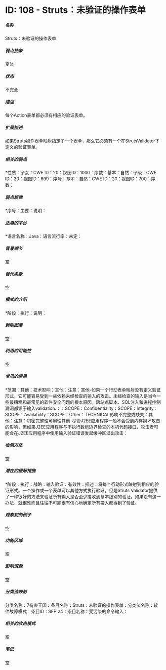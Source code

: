 # ID: 108 - Struts：未验证的操作表单
<h5>名称</h5>Struts：未验证的操作表单
<h5>弱点抽象</h5>变体
<h5>状态</h5>不完全
<h5>描述</h5>每个Action表单都必须有相应的验证表单。
<h5>扩展描述</h5>如果Struts操作表单映射指定了一个表单，那么它必须有一个在StrutsValidator下定义的验证表单。
<h5>相关的弱点</h5>*性质：子女：CWE ID：20：视图ID：1000：序数：基本：自然：子级：CWE ID：20：视图ID：699：序号：基本：自然：CWE ID：20：视图ID：700：序数：
<h5>弱点规律</h5>*序号：主要：说明：
<h5>适用的平台</h5>*语言名称：Java：语言流行率：未定：
<h5>背景细节</h5>空
<h5>替代条款</h5>空
<h5>模式的介绍</h5>*阶段：执行：说明：
<h5>剥削因素</h5>空
<h5>利用的可能性</h5>空
<h5>常见的后果</h5>*范围：其他：技术影响：其他：注意：其他-如果一个行动表单映射没有定义验证形式，它可能容易受到一些依赖未经检查的输入的攻击。未经检查的输入是当今一些最糟糕和最常见的软件安全问题的根本原因。跨站点脚本、SQL注入和进程控制漏洞都源于输入validation.：：SCOPE：Confidentiality：SCOPE：Integrity：SCOPE：Availability：SCOPE：Other：TECHNICAL影响不完整或缺失：其他：注意：机密完整性可用性其他-尽管J2EE应用程序一般不会受到内存损坏攻击的影响，但如果J2EE应用程序与不执行数组边界检查的本机代码接口，攻击者可能会在J2EE应用程序中使用输入验证错误发起缓冲区溢出攻击：
<h5>检测方法</h5>空
<h5>潜在的缓解措施</h5>*阶段：执行：战略：输入验证：有效性：描述：将每个行动形式映射到相应的验证形式。一个操作或一个表单可以其他方式执行验证，但是Struts Validator提供了一种很好的方法来验证所有输入是否至少接收到基本级别的验证。如果没有这一办法，就很难而且往往不可能很有信心地确定所有投入都得到了验证。
<h5>观察到的例子</h5>空
<h5>功能区域</h5>空
<h5>影响资源</h5>空
<h5>分类法映射</h5>分类名称：7有害王国：条目名称：Struts：未验证的操作表单：分类法名称：软件故障模式：条目ID：SFP 24：条目名称：受污染的命令输入：
<h5>相关的攻击模式</h5>空
<h5>笔记</h5>空

